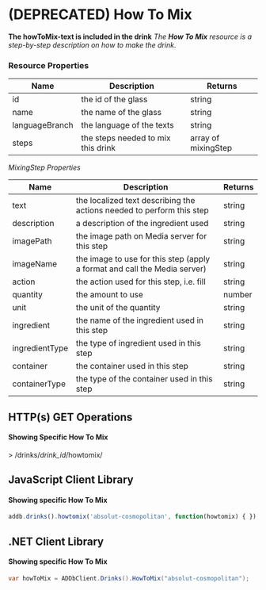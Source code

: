 (DEPRECATED) ﻿How To Mix
==========
**The howToMix-text is included in the drink**
*The **How To Mix** resource is a step-by-step description on how to make the drink.*


### Resource Properties
Name|Description|Returns
--- | --- | ---
id|the id of the glass|string
name|the name of the glass|string
languageBranch|the language of the texts|string
steps|the steps needed to mix this drink|array of mixingStep

*MixingStep Properties*

Name|Description|Returns
--- | --- | ---
text|the localized text describing the actions needed to perform this step|string
description|a description of the ingredient used|string
imagePath|the image path on Media server for this step|string
imageName|the image to use for this step (apply a format and call the Media server)|string
action|the action used for this step, i.e. fill|string
quantity|the amount to use|number
unit|the unit of the quantity|string
ingredient|the name of the ingredient used in this step|string
ingredientType|the type of ingredient used in this step|string
container|the container used in this step|string
containerType|the type of the container used in this step|string

## HTTP(s) GET Operations
#### Showing Specific How To Mix

&gt; /drinks/*drink_id*/howtomix/

## JavaScript Client Library
#### Showing specific How To Mix

``` js
addb.drinks().howtomix('absolut-cosmopolitan', function(howtomix) { });
```

## .NET Client Library
#### Showing specific How To Mix

``` csharp
var howToMix = ADDbClient.Drinks().HowToMix("absolut-cosmopolitan");
```
